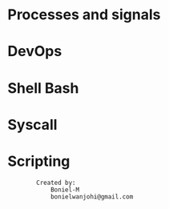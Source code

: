 #	Processes and signals
#		DevOps
#		Shell Bash
#		Syscall
#		Scripting
			Created by:
				Boniel-M
				bonielwanjohi@gmail.com
